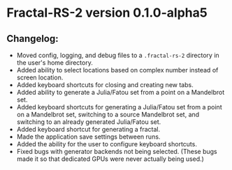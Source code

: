 # Fractal-RS-2 version 0.1.0-alpha5

## Changelog:

* Moved config, logging, and debug files to a `.fractal-rs-2` directory in the
  user's home directory.
* Added ability to select locations based on complex number instead of screen
  location.
* Added keyboard shortcuts for closing and creating new tabs.
* Added ability to generate a Julia/Fatou set from a point on a Mandelbrot set.
* Added keyboard shortcuts for generating a Julia/Fatou set from a point on a
  Mandelbrot set, switching to a source Mandelbrot set, and switching to an
  already generated Julia/Fatou set.
* Added keyboard shortcut for generating a fractal.
* Made the application save settings between runs.
* Added the ability for the user to configure keyboard shortcuts.
* Fixed bugs with generator backends not being selected. (These bugs made it so
  that dedicated GPUs were never actually being used.)
